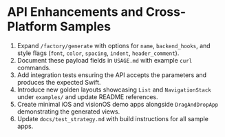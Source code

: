 # API Enhancements and Cross-Platform Samples

1. Expand `/factory/generate` with options for `name`, `backend_hooks`, and style flags (`font`, `color`, `spacing`, `indent`, `header_comment`).
2. Document these payload fields in `USAGE.md` with example `curl` commands.
3. Add integration tests ensuring the API accepts the parameters and produces the expected Swift.
5. Introduce new golden layouts showcasing `List` and `NavigationStack` under `examples/` and update README references.
6. Create minimal iOS and visionOS demo apps alongside `DragAndDropApp` demonstrating the generated views.
7. Update `docs/test_strategy.md` with build instructions for all sample apps.

